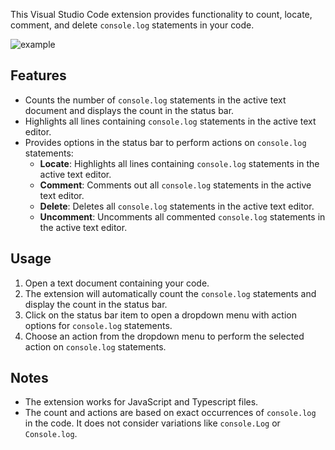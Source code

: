 This Visual Studio Code extension provides functionality to count, locate, comment, and delete `console.log` statements in your code.

<image src="example_1.png" alt="example">

## Features

- Counts the number of `console.log` statements in the active text document and displays the count in the status bar.
- Highlights all lines containing `console.log` statements in the active text editor.
- Provides options in the status bar to perform actions on `console.log` statements:
  - **Locate**: Highlights all lines containing `console.log` statements in the active text editor.
  - **Comment**: Comments out all `console.log` statements in the active text editor.
  - **Delete**: Deletes all `console.log` statements in the active text editor.
  - **Uncomment**: Uncomments all commented `console.log` statements in the active text editor.

## Usage

1. Open a text document containing your code.
2. The extension will automatically count the `console.log` statements and display the count in the status bar.
3. Click on the status bar item to open a dropdown menu with action options for `console.log` statements.
4. Choose an action from the dropdown menu to perform the selected action on `console.log` statements.

## Notes

- The extension works for JavaScript and Typescript files.
- The count and actions are based on exact occurrences of `console.log` in the code. It does not consider variations like `console.Log` or `Console.log`.
